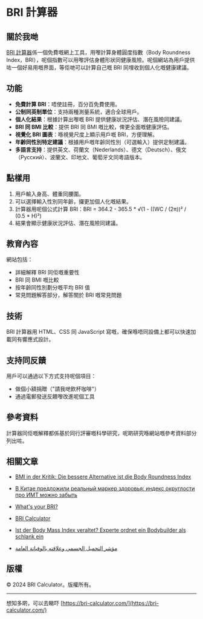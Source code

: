 # BRI 計算器

## 關於我哋

[BRI 計算器](https://bri-calculator.com/)係一個免費嘅網上工具，用嚟計算身體圓度指數（Body Roundness Index，BRI），呢個指數可以用嚟評估身體形狀同健康風險。呢個網站為用戶提供咗一個好易用嘅界面，等佢哋可以計算自己嘅 BRI 同埋收到個人化嘅健康建議。

## 功能

- **免費計算 BRI**：唔使註冊，百分百免費使用。
- **公制同英制單位**：支持兩種測量系統，適合全球用戶。
- **個人化結果**：根據計算出嚟嘅 BRI 提供健康狀況評估、潛在風險同建議。
- **BRI 同 BMI 比較**：提供 BRI 同 BMI 嘅比較，俾更全面嘅健康評估。
- **視覺化 BRI 圖表**：喺視覺尺度上顯示用戶嘅 BRI，方便理解。
- **年齡同性別特定建議**：根據用戶嘅年齡同性別（可選輸入）提供定制建議。
- **多語言支持**：提供英文、荷蘭文（Nederlands）、德文（Deutsch）、俄文（Русский）、波蘭文、印地文、葡萄牙文同粵語版本。

## 點樣用

1. 用戶輸入身高、體重同腰圍。
2. 可以選擇輸入性別同年齡，攞更加個人化嘅結果。
3. 計算器用呢個公式計算 BRI：BRI = 364.2 - 365.5 * √(1 - ((WC / (2π))² / (0.5 * H)²)
4. 結果會顯示健康狀況評估、潛在風險同建議。

## 教育內容

網站包括：
- 詳細解釋 BRI 同佢嘅重要性
- BRI 同 BMI 嘅比較
- 按年齡同性別劃分嘅平均 BRI 值
- 常見問題解答部分，解答關於 BRI 嘅常見問題

## 技術

BRI 計算器用 HTML、CSS 同 JavaScript 寫嘅，確保喺唔同設備上都可以快速加載同有響應式設計。

## 支持同反饋

用戶可以通過以下方式支持呢個項目：
- 做個小額捐贈（"請我哋飲杯咖啡"）
- 通過電郵發送反饋嚟改進呢個工具

## 參考資料

計算器同佢嘅解釋都係基於同行評審嘅科學研究，呢啲研究喺網站嘅參考資料部分列出咗。

## 相關文章

- [BMI in der Kritik: Die bessere Alternative ist die Body Roundness Index](https://www.watson.ch/leben/international/237992519-bmi-in-der-kritik-der-body-roundness-index-ist-die-besser-alternative)

- [В Китае предложили реальный маркер здоровья: индекс округлости про ИМТ можно забыть](https://doctorpiter.ru/obraz-zhizni/v-kitae-vyveli-realnyi-marker-zdorovya-indeks-okruglosti-pro-imt-mozhno-zabyt-id5863220/)

- [What's your BRI?](https://www.mumsnet.com/talk/_chat/5168939-whats-your-bri)

- [BRI Calculator](https://bai.tools/tools/bri-calculator)

- [Ist der Body Mass Index veraltet? Experte ordnet ein Bodybuilder als schlank ein](https://www.blick.ch/life/gesundheit/fitness/ist-der-body-mass-index-veraltet-experte-ordnet-ein-bodybuilder-gilt-mit-neuem-bri-richtwert-als-schlank-id20168108.html)

- [مؤشر التحميل الجسمي وعلاقته بالوفياتة العامة](https://www.sehatok.com/%D8%B7%D8%A8/%D9%85%D8%A4%D8%B4%D8%B1-%D8%A7%D8%B3%D8%AA%D8%AF%D8%A7%D8%B1%D8%A9-%D8%A7%D9%84%D8%AC%D8%B3%D9%85-%D9%88%D8%B9%D9%84%D8%A7%D9%82%D8%AA%D9%87-%D8%A8%D9%85%D8%B9%D8%AF%D9%84-%D8%A7%D9%84%D9%88%D9%81%D9%8A%D8%A7%D8%AA-%D8%A7%D9%84%D8%B9%D8%A7%D9%85%D8%A9)

## 版權

© 2024 BRI Calculator。版權所有。

---

想知多啲，可以去睇吓 [https://bri-calculator.com/](https://bri-calculator.com/)